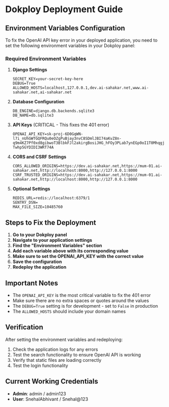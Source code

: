 # Dokploy Deployment Guide

## Environment Variables Configuration

To fix the OpenAI API key error in your deployed application, you need to set the following environment variables in your Dokploy panel:

### Required Environment Variables

1. **Django Settings**
   ```
   SECRET_KEY=your-secret-key-here
   DEBUG=True
   ALLOWED_HOSTS=localhost,127.0.0.1,dev.ai-sahakar.net,www.ai-sahakar.net,ai-sahakar.net
   ```

2. **Database Configuration**
   ```
   DB_ENGINE=django.db.backends.sqlite3
   DB_NAME=db.sqlite3
   ```

3. **API Keys** (CRITICAL - This fixes the 401 error)
   ```
   OPENAI_API_KEY=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
   ```

4. **CORS and CSRF Settings**
   ```
   CORS_ALLOWED_ORIGINS=https://dev.ai-sahakar.net,https://mum-01.ai-sahakar.net,http://localhost:8000,http://127.0.0.1:8000
   CSRF_TRUSTED_ORIGINS=https://dev.ai-sahakar.net,https://mum-01.ai-sahakar.net,http://localhost:8000,http://127.0.0.1:8000
   ```

5. **Optional Settings**
   ```
   REDIS_URL=redis://localhost:6379/1
   SENTRY_DSN=
   MAX_FILE_SIZE=10485760
   ```

## Steps to Fix the Deployment

1. **Go to your Dokploy panel**
2. **Navigate to your application settings**
3. **Find the "Environment Variables" section**
4. **Add each variable above with its corresponding value**
5. **Make sure to set the OPENAI_API_KEY with the correct value**
6. **Save the configuration**
7. **Redeploy the application**

## Important Notes

- The `OPENAI_API_KEY` is the most critical variable to fix the 401 error
- Make sure there are no extra spaces or quotes around the values
- The `DEBUG=True` setting is for development - set to `False` in production
- The `ALLOWED_HOSTS` should include your domain names

## Verification

After setting the environment variables and redeploying:
1. Check the application logs for any errors
2. Test the search functionality to ensure OpenAI API is working
3. Verify that static files are loading correctly
4. Test the login functionality

## Current Working Credentials

- **Admin**: admin / admin123
- **User**: SnehalAbhivant / Snehal@123
